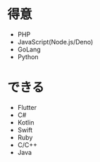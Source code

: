 # 得意
* PHP
* JavaScript(Node.js/Deno)
* GoLang
* Python

# できる
* Flutter
* C#
* Kotlin
* Swift
* Ruby
* C/C++
* Java

